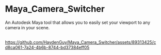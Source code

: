 # Maya_Camera_Switcher
An Autodesk Maya tool that allows you to easily set your viewport to any camera in your scene.<br><br>

https://github.com/HaydenGuy/Maya_Camera_Switcher/assets/89313425/cd8ca061-7a24-4b6b-8744-bd37384eff05
